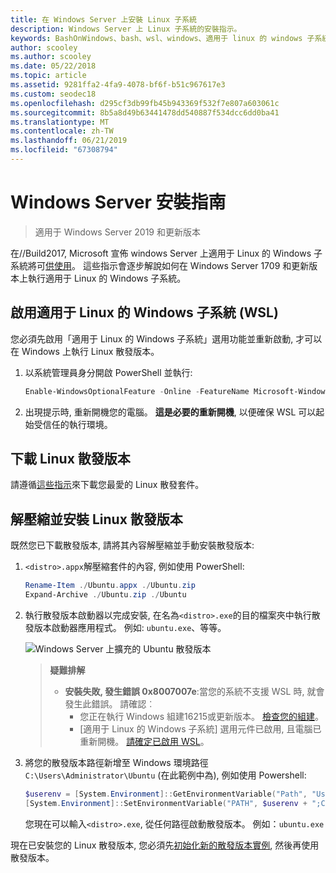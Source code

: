 ```yaml
---
title: 在 Windows Server 上安裝 Linux 子系統
description: Windows Server 上 Linux 子系統的安裝指示。
keywords: BashOnWindows、bash、wsl、windows、適用于 linux 的 windows 子系統、windowssubsystem、ubuntu、windows server
author: scooley
ms.author: scooley
ms.date: 05/22/2018
ms.topic: article
ms.assetid: 9281ffa2-4fa9-4078-bf6f-b51c967617e3
ms.custom: seodec18
ms.openlocfilehash: d295cf3db99fb45b943369f532f7e807a603061c
ms.sourcegitcommit: 8b5a8d49b63441478dd540887f534dcc6dd0ba41
ms.translationtype: MT
ms.contentlocale: zh-TW
ms.lasthandoff: 06/21/2019
ms.locfileid: "67308794"
---
```

# <a name="windows-server-installation-guide"></a>Windows Server 安裝指南

> 適用于 Windows Server 2019 和更新版本

在//Build2017, Microsoft 宣佈 windows Server 上適用于 Linux 的 Windows 子系統將可[供使用](https://blogs.technet.microsoft.com/hybridcloud/2017/05/10/windows-server-for-developers-news-from-microsoft-build-2017/)。  這些指示會逐步解說如何在 Windows Server 1709 和更新版本上執行適用于 Linux 的 Windows 子系統。

## <a name="enable-the-windows-subsystem-for-linux-wsl"></a>啟用適用于 Linux 的 Windows 子系統 (WSL)

您必須先啟用「適用于 Linux 的 Windows 子系統」選用功能並重新啟動, 才可以在 Windows 上執行 Linux 散發版本。

1. 以系統管理員身分開啟 PowerShell 並執行:
    ```powershell
    Enable-WindowsOptionalFeature -Online -FeatureName Microsoft-Windows-Subsystem-Linux
    ```

2. 出現提示時, 重新開機您的電腦。 **這是必要的重新開機**, 以便確保 WSL 可以起始受信任的執行環境。

## <a name="download-a-linux-distro"></a>下載 Linux 散發版本

請遵循[這些指示](install-manual.md)來下載您最愛的 Linux 散發套件。

## <a name="extract-and-install-a-linux-distro"></a>解壓縮並安裝 Linux 散發版本
既然您已下載散發版本, 請將其內容解壓縮並手動安裝散發版本:

1. `<distro>.appx`解壓縮套件的內容, 例如使用 PowerShell:

    ```powershell
    Rename-Item ./Ubuntu.appx ./Ubuntu.zip
    Expand-Archive ./Ubuntu.zip ./Ubuntu
    ```

2. 執行散發版本啟動器以完成安裝, 在名為`<distro>.exe`的目的檔案夾中執行散發版本啟動器應用程式。 例如: `ubuntu.exe`、等等。

    ![Windows Server 上擴充的 Ubuntu 散發版本](media/server-appx-expand.png)

    > **疑難排解**
    > * **安裝失敗, 發生錯誤 0x8007007e**:當您的系統不支援 WSL 時, 就會發生此錯誤。 請確認︰
    >   * 您正在執行 Windows 組建16215或更新版本。 [檢查您的組建](troubleshooting.md#check-your-build-number)。
    >   * [適用于 Linux 的 Windows 子系統] 選用元件已啟用, 且電腦已重新開機。  [請確定已啟用 WSL](troubleshooting.md#confirm-wsl-is-enabled)。
    
3. 將您的散發版本路徑新增至 Windows 環境路徑`C:\Users\Administrator\Ubuntu` (在此範例中為), 例如使用 Powershell:
        
    ```powershell
    $userenv = [System.Environment]::GetEnvironmentVariable("Path", "User")
    [System.Environment]::SetEnvironmentVariable("PATH", $userenv + ";C:\Users\Administrator\Ubuntu", "User")
    ```
    您現在可以輸入`<distro>.exe`, 從任何路徑啟動散發版本。 例如：`ubuntu.exe`

現在已安裝您的 Linux 散發版本, 您必須先[初始化新的散發版本實例](initialize-distro.md), 然後再使用散發版本。
